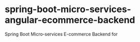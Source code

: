 # spring-boot-micro-services-angular-ecommerce-backend
Spring Boot Micro-services E-commerce Backend for 
